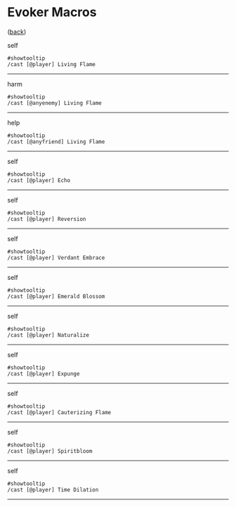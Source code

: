 <!--
    =====================================
    generator=datazen
    version=3.2.0
    hash=72fb53bc39195c6b32e6e78dd558e38a
    =====================================
-->

# Evoker Macros

([back](../README.md))

self

```
#showtooltip
/cast [@player] Living Flame
```

---

harm

```
#showtooltip
/cast [@anyenemy] Living Flame
```

---

help

```
#showtooltip
/cast [@anyfriend] Living Flame
```

---

self

```
#showtooltip
/cast [@player] Echo
```

---

self

```
#showtooltip
/cast [@player] Reversion
```

---

self

```
#showtooltip
/cast [@player] Verdant Embrace
```

---

self

```
#showtooltip
/cast [@player] Emerald Blossom
```

---

self

```
#showtooltip
/cast [@player] Naturalize
```

---

self

```
#showtooltip
/cast [@player] Expunge
```

---

self

```
#showtooltip
/cast [@player] Cauterizing Flame
```

---

self

```
#showtooltip
/cast [@player] Spiritbloom
```

---

self

```
#showtooltip
/cast [@player] Time Dilation
```

---
